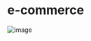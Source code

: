 # e-commerce
![image](https://github.com/ipriyanshu25/e-commerce/assets/114854534/3442fea8-5804-4c50-a6d7-9672cebbc877)
